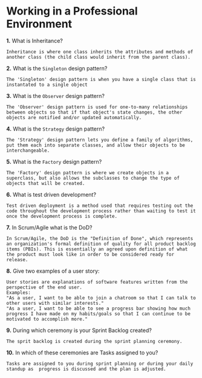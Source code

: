# Working in a Professional Environment

**1.** What is Inheritance?
<!-- enter you answer in the space below -->
```
Inheritance is where one class inherits the attributes and methods of another class (the child class would inherit from the parent class).
```
**2.** What is the `Singleton` design pattern?
<!-- enter you answer in the space below -->
```
The 'Singleton' design pattern is when you have a single class that is instantated to a single object
```
**3.** What is the `Observer` design pattern?
<!-- enter you answer in the space below -->
```
The 'Observer' design pattern is used for one-to-many relationships between objects so that if that object's state changes, the other objects are notified and/or updated automatically. 
```
**4.** What is the `Strategy` design pattern?
<!-- enter you answer in the space below -->
```
The 'Strategy' design pattern lets you define a family of algorithms, put them each into separate classes, and allow their objects to be interchangeable. 
```
**5.** What is the `Factory` design pattern?
<!-- enter you answer in the space below -->
```
The 'Factory' design pattern is where we create objects in a superclass, but also allows the subclasses to change the type of objects that will be created. 
```
**6.** What is test driven development?
<!-- enter you answer in the space below -->
```
Test driven deployment is a method used that requires testing out the code throughout the development process rather than waiting to test it once the development process is complete. 
```
**7.** In Scrum/Agile what is the DoD?
<!-- enter you answer in the space below -->
```
In Scrum/Agile, the DoD is the "Definition of Done", which represents an organization's formal definition of quality for all product backlog items (PBIs). This is essentially an agreed upon definition of what the product must look like in order to be considered ready for release.
```
**8.** Give two examples of a user story:
<!-- enter you answer in the space below -->
```
User stories are explanations of software features written from the perspective of the end user. 
Examples: 
"As a user, I want to be able to join a chatroom so that I can talk to other users with similar interests."
"As a user, I want to be able to see a progress bar showing how much progress I have made on my habits/goals so that I can continue to be motivated to accomplish more."
```
**9.** During which ceremony is your Sprint Backlog created?
<!-- enter you answer in the space below -->
```
The sprit backlog is created during the sprint planning ceremony.
```
**10.** In which of these ceremonies are Tasks assigned to you?
<!-- enter you answer in the space below -->
```
Tasks are assigned to you during sprint planning or during your daily standup as  progress is discussed and the plan is adjusted. 
```